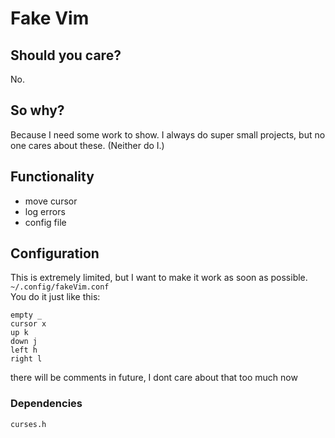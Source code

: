 # Fake Vim
## Should you care?
No.
## So why?
Because I need some work to show. I always do super small projects, but no one cares about these. (Neither do I.)

## Functionality
- move cursor  
- log errors  
- config file

## Configuration
This is extremely limited, but I want to make it work as soon as possible.
`~/.config/fakeVim.conf`  
You do it just like this:  
```
empty _
cursor x
up k
down j
left h
right l
```

there will be comments in future, I dont care about that too much now

### Dependencies
```curses.h```
